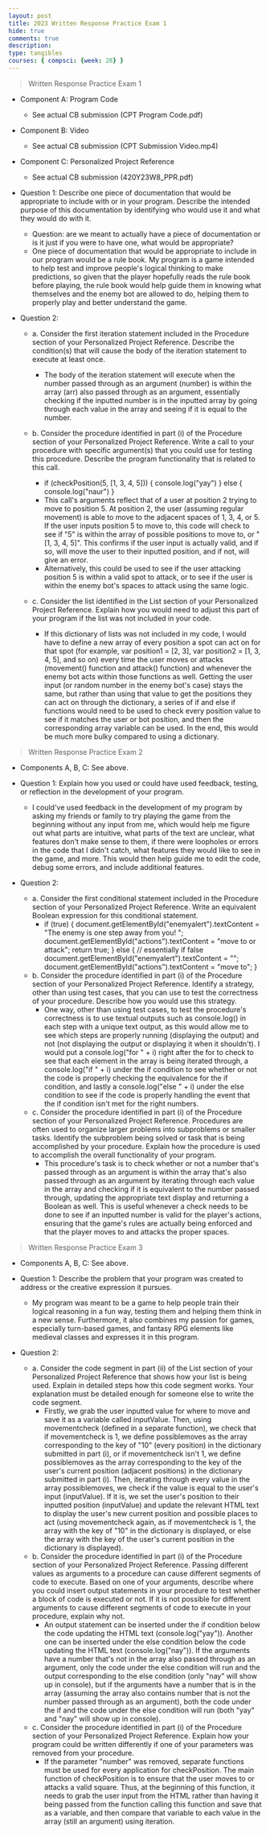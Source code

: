 ```yaml
---
layout: post
title: 2023 Written Response Practice Exam 1
hide: true
comments: true
description: 
type: tangibles
courses: { compsci: {week: 28} }
---
```

> Written Response Practice Exam 1
- Component A: Program Code
    - See actual CB submission (CPT Program Code.pdf)

- Component B: Video
    - See actual CB submission (CPT Submission Video.mp4)

- Component C: Personalized Project Reference
    - See actual CB submission (420Y23W8_PPR.pdf)

- Question 1: Describe one piece of documentation that would be appropriate to include with or in your program. Describe the intended purpose of this documentation by identifying who would use it and what they would do with it.
    - Question: are we meant to actually have a piece of documentation or is it just if you were to have one, what would be appropriate?
    - One piece of documentation that would be appropriate to include in our program would be a rule book. My program is a game intended to help test and improve people's logical thinking to make predictions, so given that the player hopefully reads the rule book before playing, the rule book would help guide them in knowing what themselves and the enemy bot are allowed to do, helping them to properly play and better understand the game. 

- Question 2:
    - a. Consider the first iteration statement included in the Procedure section of your Personalized Project Reference. Describe the condition(s) that will cause the body of the iteration statement to execute at least once.
        - The body of the iteration statement will execute when the number passed through as an argument (number) is within the array (arr) also passed through as an argument, essentially checking if the inputted number is in the inputted array by going through each value in the array and seeing if it is equal to the number.

    - b. Consider the procedure identified in part (i) of the Procedure section of your Personalized Project Reference. Write a call to your procedure with specific argument(s) that you could use for testing this procedure. Describe the program functionality that is related to this call.
        - if (checkPosition(5, [1, 3, 4, 5])) {
            console.log("yay")
        }
        else {
            console.log("naur")
        }
        - This call's arguments reflect that of a user at position 2 trying to move to position 5. At position 2, the user (assuming regular movement) is able to move to the adjacent spaces of 1, 3, 4, or 5. If the user inputs position 5 to move to, this code will check to see if "5" is within the array of possible positions to move to, or "[1, 3, 4, 5]". This confirms if the user input is actually valid, and if so, will move the user to their inputted position, and if not, will give an error.
        - Alternatively, this could be used to see if the user attacking position 5 is within a valid spot to attack, or to see if the user is within the enemy bot's spaces to attack using the same logic.

    - c. Consider the list identified in the List section of your Personalized Project Reference. Explain how you would need to adjust this part of your program if the list was not included in your code.
        - If this dictionary of lists was not included in my code, I would have to define a new array of every position a spot can act on for that spot (for example, var position1 = [2, 3], var position2 = [1, 3, 4, 5], and so on) every time the user moves or attacks (movement() function and attack() function) and whenever the enemy bot acts within those functions as well. Getting the user input (or random number in the enemy bot's case) stays the same, but rather than using that value to get the positions they can act on through the dictionary, a series of if and else if functions would need to be used to check every position value to see if it matches the user or bot position, and then the corresponding array variable can be used. In the end, this would be much more bulky compared to using a dictionary.

> Written Response Practice Exam 2
- Components A, B, C: See above.

- Question 1: Explain how you used or could have used feedback, testing, or reflection in the development of your program.
    - I could've used feedback in the development of my program by asking my friends or family to try playing the game from the beginning without any input from me, which would help me figure out what parts are intuitive, what parts of the text are unclear, what features don't make sense to them, if there were loopholes or errors in the code that I didn't catch, what features they would like to see in the game, and more. This would then help guide me to edit the code, debug some errors, and include additional features.

- Question 2:
    - a. Consider the first conditional statement included in the Procedure section of your Personalized Project Reference. Write an equivalent Boolean expression for this conditional statement.
        - if (true) {
            document.getElementById("enemyalert").textContent = "The enemy is one step away from you! ";
            document.getElementById("actions").textContent = "move to or attack";
            return true;
        }
        else { // essentially if false
            document.getElementById("enemyalert").textContent = "";
            document.getElementById("actions").textContent = "move to";
        }
    - b. Consider the procedure identified in part (i) of the Procedure section of your Personalized Project Reference. Identify a strategy, other than using test cases, that you can use to test the correctness of your procedure. Describe how you would use this strategy.
        - One way, other than using test cases, to test the procedure's correctness is to use textual outputs such as console.log() in each step with a unique text output, as this would allow me to see which steps are properly running (displaying the output) and not (not displaying the output or displaying it when it shouldn't). I would put a console.log("for " + i) right after the for to check to see that each element in the array is being iterated through, a console.log("if " + i) under the if condition to see whether or not the code is properly checking the equivalence for the if condition, and lastly a console.log("else " + i) under the else condition to see if the code is properly handling the event that the if condition isn't met for the right numbers.
    - c. Consider the procedure identified in part (i) of the Procedure section of your Personalized Project Reference. Procedures are often used to organize larger problems into subproblems or smaller tasks. Identify the subproblem being solved or task that is being accomplished by your procedure. Explain how the procedure is used to accomplish the overall functionality of your program.
        - This procedure's task is to check whether or not a number that's passed through as an argument is within the array that's also passed through as an argument by iterating through each value in the array and checking if it is equivalent to the number passed through, updating the appropriate text display and returning a Boolean as well. This is useful whenever a check needs to be done to see if an inputted number is valid for the player's actions, ensuring that the game's rules are actually being enforced and that the player moves to and attacks the proper spaces.

> Written Response Practice Exam 3
- Components A, B, C: See above.

- Question 1: Describe the problem that your program was created to address or the creative expression it pursues.
    - My program was meant to be a game to help people train their logical reasoning in a fun way, testing them and helping them think in a new sense. Furthermore, it also combines my passion for games, especially turn-based games, and fantasy RPG elements like medieval classes and expresses it in this program.

- Question 2:
    - a. Consider the code segment in part (ii) of the List section of your Personalized Project Reference that shows how your list is being used. Explain in detailed steps how this code segment works. Your explanation must be detailed enough for someone else to write the code segment.
        - Firstly, we grab the user inputted value for where to move and save it as a variable called inputValue. Then, using movementcheck (defined in a separate function), we check that if movementcheck is 1, we define possiblemoves as the array corresponding to the key of "10" (every position) in the dictionary submitted in part (i), or if movementcheck isn't 1, we define possiblemoves as the array corresponding to the key of the user's current position (adjacent positions) in the dictionary submitted in part (i). Then, iterating through every value in the array possiblemoves, we check if the value is equal to the user's input (inputValue). If it is, we set the user's position to their inputted position (inputValue) and update the relevant HTML text to display the user's new current position and possible places to act (using movementcheck again, as if movementcheck is 1, the array with the key of "10" in the dictionary is displayed, or else the array with the key of the user's current position in the dictionary is displayed).
    - b. Consider the procedure identified in part (i) of the Procedure section of your Personalized Project Reference. Passing different values as arguments to a procedure can cause different segments of code to execute. Based on one of your arguments, describe where you could insert output statements in your procedure to test whether a block of code is executed or not. If it is not possible for different arguments to cause different segments of code to execute in your procedure, explain why not.
        - An output statement can be inserted under the if condition below the code updating the HTML text (console.log("yay")). Another one can be inserted under the else condition below the code updating the HTML text (console.log("nay")). If the arguments have a number that's not in the array also passed through as an argument, only the code under the else condition will run and the output corresponding to the else condition (only "nay" will show up in console), but if the arguments have a number that is in the array (assuming the array also contains number that is not the number passed through as an argument), both the code under the if and the code under the else condition will run (both "yay" and "nay" will show up in console).
    - c. Consider the procedure identified in part (i) of the Procedure section of your Personalized Project Reference. Explain how your program could be written differently if one of your parameters was removed from your procedure.
        - If the parameter "number" was removed, separate functions must be used for every application for checkPosition. The main function of checkPosition is to ensure that the user moves to or attacks a valid square. Thus, at the beginning of this function, it needs to grab the user input from the HTML rather than having it being passed from the function calling this function and save that as a variable, and then compare that variable to each value in the array (still an argument) using iteration.
